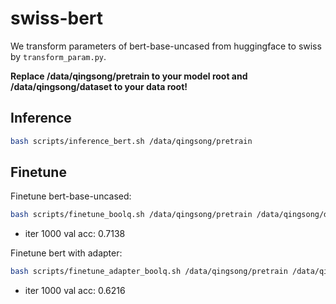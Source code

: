 # swiss-bert

We transform parameters of bert-base-uncased from huggingface to swiss by `transform_param.py`.

**Replace /data/qingsong/pretrain to your model root and /data/qingsong/dataset to your data root!**

## Inference

```bash
bash scripts/inference_bert.sh /data/qingsong/pretrain
```

## Finetune

Finetune bert-base-uncased:

```bash
bash scripts/finetune_boolq.sh /data/qingsong/pretrain /data/qingsong/dataset
```

* iter 1000 val acc: 0.7138

Finetune bert with adapter:

```bash
bash scripts/finetune_adapter_boolq.sh /data/qingsong/pretrain /data/qingsong/dataset
```

* iter 1000 val acc: 0.6216
